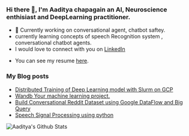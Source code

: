 ### Hi there 👋, I'm Aaditya chapagain an AI, Neuroscience enthisiast and DeepLearning practitioner.

<!--
**aadityachapagain/aadityachapagain** is a ✨ _special_ ✨ repository because its `README.md` (this file) appears on your GitHub profile.

Here are some ideas to get you started:
-->
- 🔭 Currently working on conversational agent, chatbot saftey.
- currently learning concepts of speech Recognition system , conversational chatbot agents.
- I would love to connect with you on [LinkedIn](https://www.linkedin.com/in/aaditya-chapagain-b5170a104/)
<!-- - ⚡ Fun fact: ... -->
- You can see my resume [here](https://github.com/aadityachapagain/aadityachapagain/blob/master/assets/Resume.pdf).

### My Blog posts
- [Distributed Training of Deep Learning model with Slurm on GCP](https://aadityachapagain.com/2020/09/distributed-training-with-slurm-on-gcp)
- [Wandb Your machine learning project.](https://aadityachapagain.com/2020/09/wandb-your-machine-learning-project)
- [Build Conversational Reddit Dataset using Google DataFlow and Big Query](https://aadityachapagain.com/2020/08/build-reddit-datasets)
- [Speech Signal Processing using python](https://aadityachapagain.com/2020/08/asr-mfcc-filterbanks)
<!-- BLOG-POST-LIST:END -->

![Aaditya's Github Stats](https://github-readme-stats.vercel.app/api?username=aadityachapagain)
